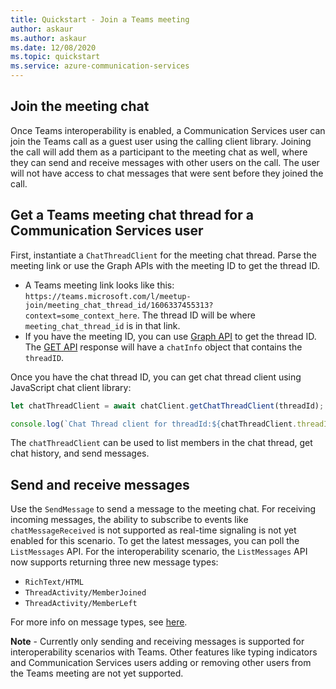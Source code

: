 ```yaml
---
title: Quickstart - Join a Teams meeting
author: askaur
ms.author: askaur
ms.date: 12/08/2020
ms.topic: quickstart
ms.service: azure-communication-services
---
```


## Join the meeting chat 

Once Teams interoperability is enabled, a Communication Services user can join the Teams call as a guest user using the calling client library. Joining the call will add them as a participant to the meeting chat as well, where they can send and receive messages with other users on the call. The user will not have access to chat messages that were sent before they joined the call. 

## Get a Teams meeting chat thread for a Communication Services user

First, instantiate a `ChatThreadClient` for the meeting chat thread. Parse the meeting link or use the Graph APIs with the meeting ID to get the thread ID. 

- A Teams meeting link looks like this: `https://teams.microsoft.com/l/meetup-join/meeting_chat_thread_id/1606337455313?context=some_context_here`. The thread ID will be where `meeting_chat_thread_id` is in that link. 
- If you have the meeting ID, you can use [Graph API](https://docs.microsoft.com/graph/api/onlinemeeting-createorget?tabs=http&view=graph-rest-beta) to get the thread ID. The [GET API](https://docs.microsoft.com/graph/api/onlinemeeting-get?view=graph-rest-beta&tabs=http%22%20%5C) response will have a `chatInfo` object that contains the `threadID`. 

Once you have the chat thread ID, you can get chat thread client using JavaScript chat client library: 

```javascript
let chatThreadClient = await chatClient.getChatThreadClient(threadId); 

console.log(`Chat Thread client for threadId:${chatThreadClient.threadId}`); 
```
  
The `chatThreadClient` can be used to list members in the chat thread, get chat history, and send messages.  

## Send and receive messages  

Use the `SendMessage` to send a message to the meeting chat. For receiving incoming messages, the ability to subscribe to events like `chatMessageReceived` is not supported as real-time signaling is not yet enabled for this scenario. To get the latest messages, you can poll the `ListMessages` API. For the interoperability scenario, the `ListMessages` API now supports returning three new message types:
- `RichText/HTML`
- `ThreadActivity/MemberJoined`
- `ThreadActivity/MemberLeft` </br>

For more info on message types, see [here](../../../concepts/chat/concepts.md). 

**Note** - Currently only sending and receiving messages is supported for interoperability scenarios with Teams. Other features like typing indicators and Communication Services users adding or removing other users from the Teams meeting are not yet supported.  

 
